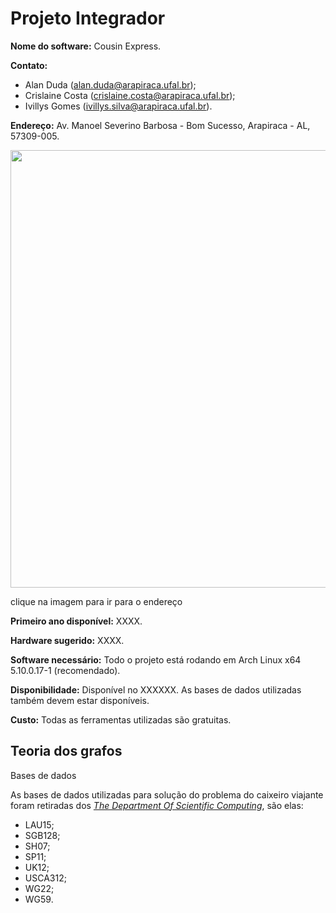 # Projeto Integrador

<b>Nome do software:</b> Cousin Express.

<b>Contato:</b>
  - Alan Duda (alan.duda@arapiraca.ufal.br);
  - Crislaine Costa (crislaine.costa@arapiraca.ufal.br);
  - Ivillys Gomes (ivillys.silva@arapiraca.ufal.br).

<b>Endereço:</b>
Av. Manoel Severino Barbosa - Bom Sucesso, Arapiraca - AL, 57309-005.

<a href="https://www.google.com/maps/place/UFAL,+Campus+de+Arapiraca/@-9.7013428,-36.6880506,18z/data=!4m5!3m4!1s0x0:0xc680c05ae30667fc!8m2!3d-9.7012582!4d-36.6873613!5m1!1e2" target="blank">
  <img width="700" src="https://user-images.githubusercontent.com/52017988/130972180-ac156b92-fde5-4c46-b048-b2789fbdca95.png"/>
</a>

<span>clique na imagem para ir para o endereço</span>

<b>Primeiro ano disponível:</b> XXXX.

<b>Hardware sugerido:</b> XXXX.

<b>Software necessário:</b> Todo o projeto está rodando em Arch Linux x64 5.10.0.17-1 (recomendado).

<b>Disponibilidade:</b> Disponível no XXXXXX. As bases de dados utilizadas também devem estar disponíveis.  

<b>Custo:</b> Todas as ferramentas utilizadas são gratuitas.

<h2>Teoria dos grafos</h2>

Bases de dados

As bases de dados utilizadas para solução do problema do caixeiro viajante foram retiradas dos  [*The Department Of Scientific Computing*](https://people.sc.fsu.edu/~jburkardt/datasets/cities/cities.html), são elas:
 - LAU15;
 - SGB128;
 - SH07;
 - SP11;
 - UK12;
 - USCA312;
 - WG22;
 - WG59. 

